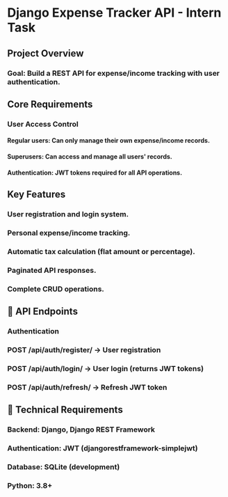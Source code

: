 # Django Expense Tracker API - Intern Task


## Project Overview
  ### Goal: Build a REST API for expense/income tracking with user authentication.

## Core Requirements
 ### User Access Control

#### Regular users: Can only manage their own expense/income records.

#### Superusers: Can access and manage all users' records.

#### Authentication: JWT tokens required for all API operations. 




## Key Features

### User registration and login system.

### Personal expense/income tracking.

### Automatic tax calculation (flat amount or percentage).

### Paginated API responses.

### Complete CRUD operations.


## 🔗 API Endpoints
### Authentication
### POST /api/auth/register/ → User registration

### POST /api/auth/login/ → User login (returns JWT tokens)

### POST /api/auth/refresh/ → Refresh JWT token



## 🔧 Technical Requirements
### Backend: Django, Django REST Framework

### Authentication: JWT (djangorestframework-simplejwt)

### Database: SQLite (development)

### Python: 3.8+

